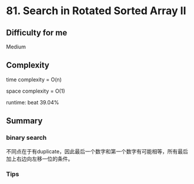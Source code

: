 # 81. Search in Rotated Sorted Array II
## Difficulty for me

Medium

## Complexity
time complexity = O(n)

space complexity = O(1)

runtime: beat 39.04%

## Summary
### binary search

不同点在于有duplicate，因此最后一个数字和第一个数字有可能相等，所有最后加上右边向左移一位的条件。

### Tips

